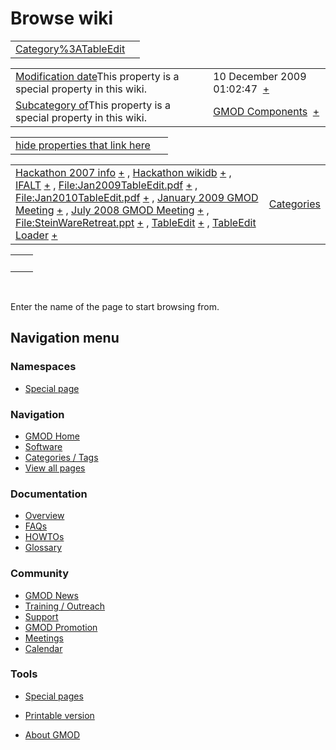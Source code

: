 



<span id="top"></span>




# <span dir="auto">Browse wiki</span>






|                                                                     |     |
|---------------------------------------------------------------------|-----|
| [Category%3ATableEdit](/wiki/Category%3ATableEdit "Category%3ATableEdit") |     |

|  |  |
|----|----|
| <span class="smw-highlighter" data-type="1" state="inline" data-title="Property"><span class="smwbuiltin">[Modification date](/wiki/Property:Modification_date "Property:Modification date")</span><span class="smwttcontent">This property is a special property in this wiki.</span></span> | <span class="smwb-value">10 December 2009 01:02:47  <span class="smwsearch">[+](/wiki/Special%3ASearchByProperty/Modification-20date/10-20December-202009-2001:02:47 "Special%3ASearchByProperty/Modification-20date/10-20December-202009-2001:02:47")</span></span> |
| <span class="smw-highlighter" data-type="1" state="inline" data-title="Property"><span class="smwbuiltin">[Subcategory of](/wiki/Property:Subcategory_of "Property:Subcategory of")</span><span class="smwttcontent">This property is a special property in this wiki.</span></span> | <span class="smwb-value">[GMOD Components](/wiki/Category%3AGMOD_Components "Category%3AGMOD Components")  <span class="smwsearch">[+](/wiki/Special%3ASearchByProperty/Subcategory-20of/GMOD-20Components "Special%3ASearchByProperty/Subcategory-20of/GMOD-20Components")</span></span> |

<span id="smw_browse_incoming"></span>

|  |  |
|----|----|
| [hide properties that link here](/mediawiki/index.php?title=Special:Browse&offset=0&dir=out&article=Category%3ATableEdit)  |  |

|  |  |
|----|----|
| <span class="smwb-ivalue">[Hackathon 2007 info](/wiki/Hackathon_2007_info "Hackathon 2007 info") <span class="smwbrowse">[+](/wiki/Special%3ABrowse/Hackathon-202007-20info "Special%3ABrowse/Hackathon-202007-20info")</span></span> , <span class="smwb-ivalue">[Hackathon wikidb](/wiki/Hackathon_wikidb "Hackathon wikidb") <span class="smwbrowse">[+](/wiki/Special%3ABrowse/Hackathon-20wikidb "Special%3ABrowse/Hackathon-20wikidb")</span></span> , <span class="smwb-ivalue">[IFALT](/wiki/IFALT "IFALT") <span class="smwbrowse">[+](/wiki/Special%3ABrowse/IFALT "Special%3ABrowse/IFALT")</span></span> , <span class="smwb-ivalue">[File:Jan2009TableEdit.pdf](/wiki/File:Jan2009TableEdit.pdf "File:Jan2009TableEdit.pdf") <span class="smwbrowse">[+](/wiki/Special%3ABrowse/File:Jan2009TableEdit.pdf "Special%3ABrowse/File:Jan2009TableEdit.pdf")</span></span> , <span class="smwb-ivalue">[File:Jan2010TableEdit.pdf](/wiki/File:Jan2010TableEdit.pdf "File:Jan2010TableEdit.pdf") <span class="smwbrowse">[+](/wiki/Special%3ABrowse/File:Jan2010TableEdit.pdf "Special%3ABrowse/File:Jan2010TableEdit.pdf")</span></span> , <span class="smwb-ivalue">[January 2009 GMOD Meeting](/wiki/January_2009_GMOD_Meeting "January 2009 GMOD Meeting") <span class="smwbrowse">[+](/wiki/Special%3ABrowse/January-202009-20GMOD-20Meeting "Special%3ABrowse/January-202009-20GMOD-20Meeting")</span></span> , <span class="smwb-ivalue">[July 2008 GMOD Meeting](/wiki/July_2008_GMOD_Meeting "July 2008 GMOD Meeting") <span class="smwbrowse">[+](/wiki/Special%3ABrowse/July-202008-20GMOD-20Meeting "Special%3ABrowse/July-202008-20GMOD-20Meeting")</span></span> , <span class="smwb-ivalue">[File:SteinWareRetreat.ppt](/wiki/File:SteinWareRetreat.ppt "File:SteinWareRetreat.ppt") <span class="smwbrowse">[+](/wiki/Special%3ABrowse/File:SteinWareRetreat.ppt "Special%3ABrowse/File:SteinWareRetreat.ppt")</span></span> , <span class="smwb-ivalue">[TableEdit](/wiki/TableEdit "TableEdit") <span class="smwbrowse">[+](/wiki/Special%3ABrowse/TableEdit "Special%3ABrowse/TableEdit")</span></span> , <span class="smwb-ivalue">[TableEdit Loader](/wiki/TableEdit_Loader "TableEdit Loader") <span class="smwbrowse">[+](/wiki/Special%3ABrowse/TableEdit-20Loader "Special%3ABrowse/TableEdit-20Loader")</span></span> | [Categories](/wiki/Special%3ACategories "Special%3ACategories") |

|     |     |
|-----|-----|
|     |     |

 

Enter the name of the page to start browsing from.  








## Navigation menu



### Namespaces

- <span id="ca-nstab-special">[Special
  page](/wiki/Special%3ABrowse/Category%3ATableEdit "This is a special page, you cannot edit the page itself")</span>


### 




<a href="/wiki/Main_Page"
style="background-image: url(http://gmod.org/images/GMOD-cogs.png);"
title="Visit the main page"></a>


### Navigation



- <span id="n-GMOD-Home">[GMOD Home](/wiki/Main_Page)</span>
- <span id="n-Software">[Software](/wiki/GMOD_Components)</span>
- <span id="n-Categories-.2F-Tags">[Categories /
  Tags](/wiki/Categories)</span>
- <span id="n-View-all-pages">[View all
  pages](/wiki/Special:AllPages)</span>




### Documentation



- <span id="n-Overview">[Overview](/wiki/Overview)</span>
- <span id="n-FAQs">[FAQs](/wiki/Category%3AFAQ)</span>
- <span id="n-HOWTOs">[HOWTOs](/wiki/Category%3AHOWTO)</span>
- <span id="n-Glossary">[Glossary](/wiki/Glossary)</span>




### Community



- <span id="n-GMOD-News">[GMOD News](/wiki/GMOD_News)</span>
- <span id="n-Training-.2F-Outreach">[Training /
  Outreach](/wiki/Training_and_Outreach)</span>
- <span id="n-Support">[Support](/wiki/Support)</span>
- <span id="n-GMOD-Promotion">[GMOD
  Promotion](/wiki/GMOD_Promotion)</span>
- <span id="n-Meetings">[Meetings](/wiki/Meetings)</span>
- <span id="n-Calendar">[Calendar](/wiki/Calendar)</span>




### Tools



- <span id="t-specialpages"><a href="/wiki/Special%3ASpecialPages" accesskey="q"
  title="A list of all special pages [q]">Special pages</a></span>
- <span id="t-print"><a
  href="/mediawiki/index.php?title=Special%3ABrowse/Category%3ATableEdit&amp;printable=yes"
  rel="alternate" accesskey="p"
  title="Printable version of this page [p]">Printable version</a></span>





- <span id="footer-places-about">[About
  GMOD](/wiki/GMOD%3AAbout "GMOD%3AAbout")</span>

<!-- -->




